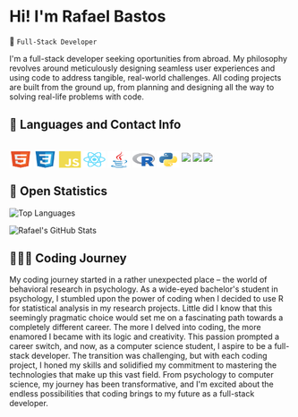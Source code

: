 #  Hi! I'm Rafael Bastos

🎯 `Full-Stack Developer`
 
I'm a full-stack developer seeking oportunities from abroad. My philosophy revolves around meticulously designing seamless user experiences and using code to address tangible, real-world challenges. All coding projects are built from the ground up, from planning and designing all the way to solving real-life problems with code.

## 🤖 Languages and Contact Info
<div style="display: inline-block"><br>
  <img align="center" alt="Rafa-HTML" height="30" width="40" src="https://raw.githubusercontent.com/devicons/devicon/master/icons/html5/html5-original.svg">
  <img align="center" alt="Rafa-CSS" height="30" width="40" src="https://raw.githubusercontent.com/devicons/devicon/master/icons/css3/css3-original.svg">
  <img align="center" alt="Rafa-Js" height="30" width="40" src="https://raw.githubusercontent.com/devicons/devicon/master/icons/javascript/javascript-plain.svg">
  <img align="center" alt="Rafa-React" height="30" width="40" src="https://raw.githubusercontent.com/devicons/devicon/master/icons/react/react-original.svg">
  <img align="center" alt="Rafa-Java" height="30" width="40" src="https://raw.githubusercontent.com/devicons/devicon/master/icons/java/java-original.svg">
  <img align="center" alt="Rafa-R" height="30" width="40" src="https://raw.githubusercontent.com/devicons/devicon/master/icons/r/r-original.svg">
  <img align="center" alt="Rafa-Python" height="30" width="40" src="https://raw.githubusercontent.com/devicons/devicon/master/icons/python/python-original.svg">
</div>

<div style="display: inline-block"><br>
 <a href="mailto:rafavsbastos@gmail.com"><img src="https://img.shields.io/badge/Gmail-D14836?style=for-the-badge&logo=gmail&logoColor=white" target="_blank"></a>
 <a href="https://www.linkedin.com/in/rafael-valdece-sousa-bastos/"><img src="https://img.shields.io/badge/LinkedIn-0077B5?style=for-the-badge&logo=linkedin&logoColor=white" target="_blank"></a>
 <a href="https://www.researchgate.net/profile/Rafael-Bastos-3"><img src="https://img.shields.io/badge/Research_Gate-00CCBB.svg?&style=for-the-badge&logo=ResearchGate&logoColor=white" target="_blank"></a>
</div>

## 🔭 Open Statistics
![Top Languages](https://github-readme-stats.vercel.app/api/top-langs/?username=rafavsbastos)

![Rafael's GitHub Stats](https://github-readme-stats.vercel.app/api?username=rafavsbastos&show_icons=true&theme=radical)

## 🧑🏻‍🏫 Coding Journey

My coding journey started in a rather unexpected place – the world of behavioral research in psychology. As a wide-eyed bachelor's student in psychology, I stumbled upon the power of coding when I decided to use R for statistical analysis in my research projects. Little did I know that this seemingly pragmatic choice would set me on a fascinating path towards a completely different career. The more I delved into coding, the more enamored I became with its logic and creativity. This passion prompted a career switch, and now, as a computer science student, I aspire to be a full-stack developer. The transition was challenging, but with each coding project, I honed my skills and solidified my commitment to mastering the technologies that make up this vast field. From psychology to computer science, my journey has been transformative, and I'm excited about the endless possibilities that coding brings to my future as a full-stack developer.
